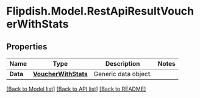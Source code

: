 # Flipdish.Model.RestApiResultVoucherWithStats
## Properties

Name | Type | Description | Notes
------------ | ------------- | ------------- | -------------
**Data** | [**VoucherWithStats**](VoucherWithStats.md) | Generic data object. | 

[[Back to Model list]](../README.md#documentation-for-models) [[Back to API list]](../README.md#documentation-for-api-endpoints) [[Back to README]](../README.md)

